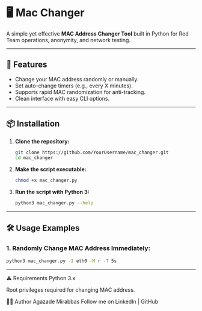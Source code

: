 # 🖥️ Mac Changer
A simple yet effective **MAC Address Changer Tool** built in Python for Red Team operations, anonymity, and network testing.

---

## 🚀 Features
- Change your MAC address randomly or manually.
- Set auto-change timers (e.g., every X minutes).
- Supports rapid MAC randomization for anti-tracking.
- Clean interface with easy CLI options.

---

## 📦 Installation
1. **Clone the repository:**
    ```bash
    git clone https://github.com/YourUsername/mac_changer.git
    cd mac_changer
    ```

2. **Make the script executable:**
    ```bash
    chmod +x mac_changer.py
    ```

3. **Run the script with Python 3:**
    ```bash
    python3 mac_changer.py --help
    ```

---

## 🛠️ Usage Examples
### 1. Randomly Change MAC Address Immediately:
```bash
python3 mac_changer.py -I eth0 -M r -T 5s
```
---

⚠️ Requirements
Python 3.x

Root privileges required for changing MAC address.


👨‍💻 Author
Agazade Mirabbas
Follow me on LinkedIn | GitHub

